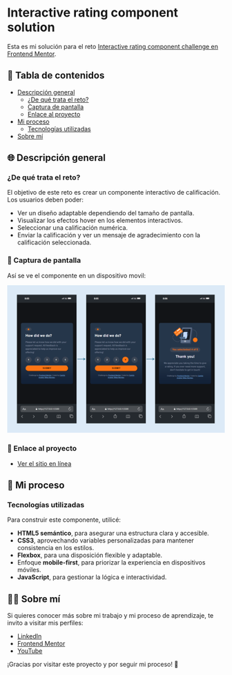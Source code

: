 # Interactive rating component solution

Esta es mi solución para el reto [Interactive rating component challenge en Frontend Mentor](https://www.frontendmentor.io/challenges/interactive-rating-component-koxpeBUmI).

## 📁 Tabla de contenidos

- [Descripción general](#descripción-general)
  - [¿De qué trata el reto?](#de-qué-trata-el-reto)
  - [Captura de pantalla](#captura-de-pantalla)
  - [Enlace al proyecto](#enlace-al-proyecto)
- [Mi proceso](#mi-proceso)
  - [Tecnologías utilizadas](#tecnologías-utilizadas)
- [Sobre mí](#sobre-mí)

## 🌐 Descripción general

### ¿De qué trata el reto?

El objetivo de este reto es crear un componente interactivo de calificación. Los usuarios deben poder:

- Ver un diseño adaptable dependiendo del tamaño de pantalla.
- Visualizar los efectos hover en los elementos interactivos.
- Seleccionar una calificación numérica.
- Enviar la calificación y ver un mensaje de agradecimiento con la calificación seleccionada.

### 📸 Captura de pantalla

Así se ve el componente en un dispositivo movil:

![Resultado](images/resultado.png)

### 🔗 Enlace al proyecto

- [Ver el sitio en línea](https://camilo-atb.github.io/Interactive-rating-component/)  

## 🚀 Mi proceso

### Tecnologías utilizadas

Para construir este componente, utilicé:

- **HTML5 semántico**, para asegurar una estructura clara y accesible.
- **CSS3**, aprovechando variables personalizadas para mantener consistencia en los estilos.
- **Flexbox**, para una disposición flexible y adaptable.
- Enfoque **mobile-first**, para priorizar la experiencia en dispositivos móviles.
- **JavaScript**, para gestionar la lógica e interactividad.

## 👨‍💻 Sobre mí

Si quieres conocer más sobre mi trabajo y mi proceso de aprendizaje, te invito a visitar mis perfiles:

- [LinkedIn](http://www.linkedin.com/in/camilo-téllez)
- [Frontend Mentor](https://www.frontendmentor.io/profile/camilo-atb)
- [YouTube](https://www.youtube.com/@camilotellez887)

¡Gracias por visitar este proyecto y por seguir mi proceso! 🚀
